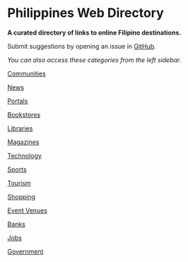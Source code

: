 # Philippines Web Directory

**A curated directory of links to online Filipino destinations.**

Submit suggestions by opening an issue in [GitHub](https://github.com/code-ink-space/directoryph/issues/new).

*You can also access these categories from the left sidebar.*

[Communities](./communities.md)

[News](./news.md)

[Portals](./portals.md)

[Bookstores](./bookstores.md)

[Libraries](./libraries.md)

[Magazines](./magazines.md)

[Technology](./technology.md)

[Sports](./sports.md)

[Tourism](./tourism.md)

[Shopping](./shopping.md)

[Event Venues](./event-venues.md)

[Banks](./banks.md)

[Jobs](./jobs.md)

[Government](./government.md)
